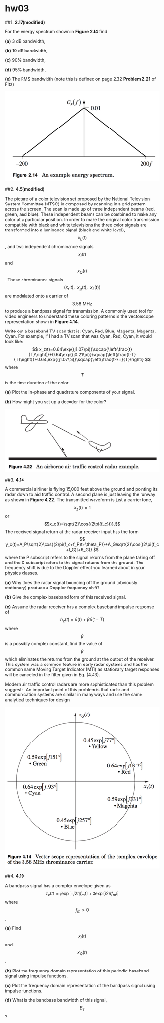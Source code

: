 # hw03

##1.
**2.17(modified)**

For the energy spectrum shown in **Figure 2.14** find

**(a)** 3 dB bandwidth,

**(b)** 10 dB bandwidth,

**(c)** 90% bandwidth,

**(d)** 95% bandwidth,

**(e)** The RMS bandwidth (note this is defined on page 2.32 **Problem 2.21** of Fitz)

![figure.01](hw03/hw03-fig01.png)

##2.
**4.5(modified)**

The picture of a color television set proposed by the National Television System Committee (NTSC) is composed by scanning in a grid pattern across the screen.  The scan is made up of three independent beams (red, green, and blue).  These independent beams can be combined to make any color at a particular position.  In order to make the original color transmission compatible with black and white televisions the three color signals  are transformed into a luminance signal (black and white level), $$x_L(t)$$, and two independent chrominance signals, $$x_I(t)$$ and $$x_Q(t)$$. These chrominance signals $$\left(x_r(t),\:\:x_g(t),\:\:x_b(t)\right) $$ are modulated onto a carrier of $$3.58\:\text{MHz}$$ to produce a bandpass signal for transmission.  A commonly used tool for video engineers to understand these coloring patterns is the vectorscope representation shown in **Figure 4.14**.

Write out a baseband TV scan that is: Cyan, Red, Blue, Magenta, Magenta, Cyan.  For example, if I had a TV scan that was Cyan, Red, Cyan, it would look like:
$$
x_z(t)=0.64\exp{(j1.07\pi)}\sqcap{\left(\frac{t}{T}\right)}+0.64\exp{(j0.21\pi)}\sqcap{\left(\frac{t-T}{T}\right)}+0.64\exp{(j1.07\pi)}\sqcap{\left(\frac{t-2T}{T}\right)}
$$
where $$T$$ is the time duration of the color.

**(a)** Plot the in-phase and quadrature components of your signal.

**(b)** How might you set up a decoder for the color?

![figure.02](hw03/hw03-fig02.png)


##3.
**4.14**

A commercial airliner is flying 15,000 feet above the ground and pointing its radar down to aid traffic control. A second plane is just leaving the runway as shown in **Figure 4.22**. The transmitted waveform is just a carrier tone,
$$x_z(t)=1$$
or
$$x_c(t)=\sqrt{2}\cos{(2\pi{f_c}t)}.$$
The received signal return at the radar receiver input has the form
$$
y_c(t)=A_P\sqrt{2}\cos{(2\pi(f_c+f_P)t+\theta_P)}+A_G\sqrt{2}\cos{(2\pi(f_c+f_G)t+θ_G)}
$$
where the P subscript refers to the signal returns from the plane taking off and the G subscript refers to the signal returns from the ground. The frequency shift is due to the Doppler effect you learned about in your physics classes.

**(a)** Why does the radar signal bouncing off the ground (obviously stationary) produce a Doppler frequency shift?

**(b)** Give the complex baseband form of this received signal.

**(c)** Assume the radar receiver has a complex baseband impulse response of
$$
h_z(t)=\delta(t)+\beta\delta(t-T)
$$
where $$\beta$$ is a possibly complex constant, find the value of $$\beta$$ which eliminates the returns from the ground at the output of the receiver.  This system was a common feature in early radar systems and has the common name Moving Target Indicator (MTI) as stationary target responses will be canceled in the filter given in Eq. (4.43).

Modern air traffic control radars are more sophisticated than this problem suggests. An important point of this problem is that radar and communication systems are similar in many ways and use the same analytical techniques for design.

![figure.03](hw03/hw03-fig03.png)


##4.
**4.19**

A bandpass signal has a complex envelope given as
$$
x_z(t)=j\exp{\left[-j2\pi{f_m}t\right]}+3\exp{\left[j2\pi{f_m}t\right]}
$$
where $$f_m>0$$.

**(a)** Find $$x_I(t)$$ and $$x_Q(t)$$.

**(b)** Plot the frequency domain representation of this periodic baseband signal using impulse functions.

**(c)** Plot the frequency domain representation of the bandpass signal using impulse functions.

**(d)** What is the bandpass bandwidth of this signal, $$B_T$$?

